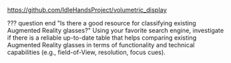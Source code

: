 https://github.com/IdleHandsProject/volumetric_display

??? question end "Is there a good resource for classifying existing Augmented Reality glasses?"
    Using your favorite search engine, investigate if there is a reliable up-to-date table that helps comparing existing Augmented Reality glasses in terms of functionality and technical capabilities (e.g., field-of-View, resolution, focus cues).

